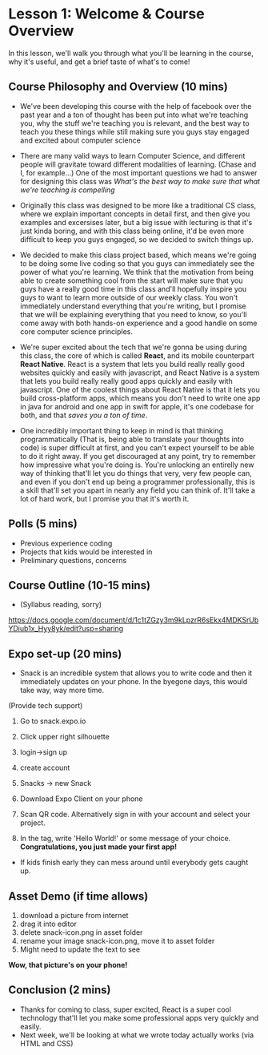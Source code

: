 # Lesson 1: Welcome & Course Overview

In this lesson, we'll walk you through what you'll be learning in the course, why it's useful, and get a brief taste of what's to come!

##

## Course Philosophy and Overview (10 mins)

* We've been developing this course with the help of facebook over the past year and a ton of thought has been put into what we're teaching you,
why the stuff we're teaching you is relevant, and the best way to teach you these things while still making sure you guys stay engaged and excited about computer science

* There are many valid ways to learn Computer Science, and different people will gravitate toward different modalities of learning. (Chase and I, for example...)
One of the most important questions we had to answer for designing this class was *What's the best way to make sure that what we're teaching is compelling*
* Originally this class was designed to be more like a traditional CS class, where we explain important concepts in detail first, and then give you examples and excersises later,
but a big issue with lecturing is that it's just kinda boring, and with this class being online, it'd be even more difficult to keep you guys engaged, so we decided to switch things up.

* We decided to make this class project based, which means we're going to be doing some live coding so that you guys can immediately see the power of what you're learning.
We think that the motivation from being able to create something cool from the start will make sure that you guys have a really good time in this class and'll hopefully inspire
you guys to want to learn more outside of our weekly class.
You won't immediately understand everything that you're writing, but I promise that we will be explaining everything that you need to know, so you'll come away with both
hands-on experience and a good handle on some core computer science principles.

* We're super excited about the tech that we're gonna be using during this class, the core of which is called **React**, and its mobile counterpart **React Native**. React is
a system that lets you build really really good websites quickly and easily with javascript, and React Native is a system that lets you build really really good apps quickly and
easily with javascript. One of the coolest things about React Native is that it lets you build cross-platform apps, which means you don't need to write one app in java for android
and one app in swift for apple, it's one codebase for both, and that *saves you a ton of time*.

* One incredibly important thing to keep in mind is that thinking programmatically (That is, being able to translate your thoughts into code) is super difficult at first,
and you can't expect yourself to be able to do it right away. If you get discouraged at any point, try to remember how impressive what you're doing is.
You're unlocking an entirelly new way of thinking that'll let you do things that very, very few people can, and even if you don't end up being a programmer professionally,
this is a skill that'll set you apart in nearly any field you can think of. It'll take a lot of hard work, but I promise you that it's worth it.

## Polls (5 mins)
* Previous experience coding
* Projects that kids would be interested in
* Preliminary questions, concerns

## Course Outline (10-15 mins)

* (Syllabus reading, sorry)

https://docs.google.com/document/d/1c1tZGzy3m9kLpzrR6sEkx4MDKSrUbYDiub1x_Hyy8yk/edit?usp=sharing

## Expo set-up (20 mins)

* Snack is an incredible system that allows you to write code and then it immediately updates on your phone. In the byegone days, this would take way, way more time.

(Provide tech support)

1. Go to snack.expo.io
2. Click upper right silhouette
3. login->sign up
4. create account
5. Snacks -> new Snack

6. Download Expo Client on your phone
7. Scan QR code. Alternatively sign in with your account and select your project.
8. In the <text> tag, write 'Hello World!' or some message of your choice.
**Congratulations, you just made your first app!**
* If kids finish early they can mess around until everybody gets caught up.

## Asset Demo (if time allows)

1. download a picture from internet
2. drag it into editor
3. delete snack-icon.png in asset folder
4. rename your image snack-icon.png, move it to asset folder
5. Might need to update the text to see

**Wow, that picture's on your phone!**

## Conclusion (2 mins)

* Thanks for coming to class, super excited, React is a super cool technology that'll let you make some professional apps very quickly and easily.
* Next week, we'll be looking at what we wrote today actually works (via HTML and CSS)

